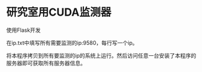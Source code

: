 # 研究室用CUDA监测器

使用Flask开发

在ip.txt中填写所有需要监测的ip:9580，每行写一个ip。

将本程序拷贝到所有要监测的ip的系统上运行。然后访问任意一台安装了本程序的服务器即可获取所有服务器信息。
